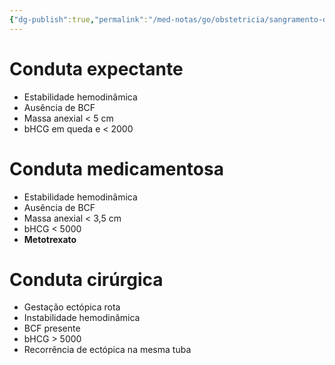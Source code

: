 ```yaml
---
{"dg-publish":true,"permalink":"/med-notas/go/obstetricia/sangramento-de-primeira-metade/gestacao-ectopica/"}
---
```


# Conduta expectante
- Estabilidade hemodinâmica
- Ausência de BCF
- Massa anexial < 5 cm
- bHCG em queda e < 2000

# Conduta medicamentosa
- Estabilidade hemodinâmica
- Ausência de BCF
- Massa anexial < 3,5 cm
- bHCG < 5000 
- **Metotrexato**

# Conduta cirúrgica
- Gestação ectópica rota
- Instabilidade hemodinâmica
- BCF presente
- bHCG > 5000
- Recorrência de ectópica na mesma tuba